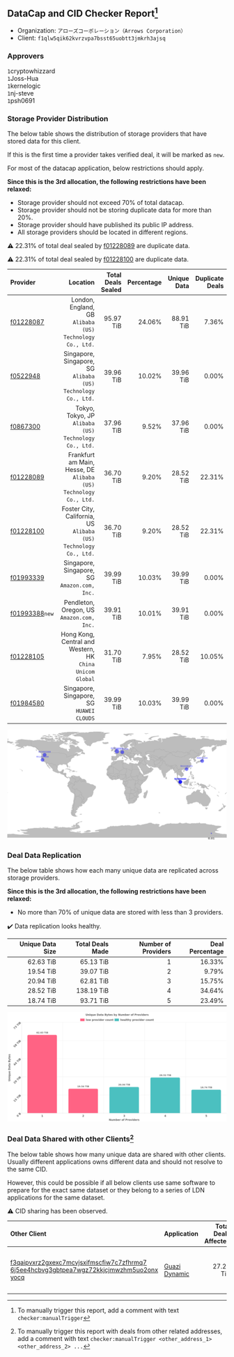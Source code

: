## DataCap and CID Checker Report[^1]
 - Organization: `アローズコーポレーション（Arrows Corporation）`
 - Client: `f1qlw5qik62kvrzvpa7bsst65uobtt3jmkrh3ajsq`
### Approvers
`1`cryptowhizzard<br/>`1`Joss-Hua<br/>`1`kernelogic<br/>`1`nj-steve<br/>`1`psh0691

### Storage Provider Distribution
The below table shows the distribution of storage providers that have stored data for this client.

If this is the first time a provider takes verified deal, it will be marked as `new`.

For most of the datacap application, below restrictions should apply.

**Since this is the 3rd allocation, the following restrictions have been relaxed:**
 - Storage provider should not exceed 70% of total datacap.
 - Storage provider should not be storing duplicate data for more than 20%.
 - Storage provider should have published its public IP address.
 - All storage providers should be located in different regions.

⚠️ 22.31% of total deal sealed by [f01228089](https://filfox.info/en/address/f01228089) are duplicate data.

⚠️ 22.31% of total deal sealed by [f01228100](https://filfox.info/en/address/f01228100) are duplicate data.

| Provider                                                    |                                                             Location | Total Deals Sealed | Percentage | Unique Data | Duplicate Deals |
| :---------------------------------------------------------- | -------------------------------------------------------------------: | -----------------: | ---------: | ----------: | --------------: |
| [f01228087](https://filfox.info/en/address/f01228087)       |          London, England, GB<br/>`Alibaba (US) Technology Co., Ltd.` |          95.97 TiB |     24.06% |   88.91 TiB |           7.36% |
| [f0522948](https://filfox.info/en/address/f0522948)         |     Singapore, Singapore, SG<br/>`Alibaba (US) Technology Co., Ltd.` |          39.96 TiB |     10.02% |   39.96 TiB |           0.00% |
| [f0867300](https://filfox.info/en/address/f0867300)         |             Tokyo, Tokyo, JP<br/>`Alibaba (US) Technology Co., Ltd.` |          37.96 TiB |      9.52% |   37.96 TiB |           0.00% |
| [f01228089](https://filfox.info/en/address/f01228089)       | Frankfurt am Main, Hesse, DE<br/>`Alibaba (US) Technology Co., Ltd.` |          36.70 TiB |      9.20% |   28.52 TiB |          22.31% |
| [f01228100](https://filfox.info/en/address/f01228100)       |  Foster City, California, US<br/>`Alibaba (US) Technology Co., Ltd.` |          36.70 TiB |      9.20% |   28.52 TiB |          22.31% |
| [f01993339](https://filfox.info/en/address/f01993339)       |                      Singapore, Singapore, SG<br/>`Amazon.com, Inc.` |          39.99 TiB |     10.03% |   39.99 TiB |           0.00% |
| [f01993388](https://filfox.info/en/address/f01993388)`new`  |                         Pendleton, Oregon, US<br/>`Amazon.com, Inc.` |          39.91 TiB |     10.01% |   39.91 TiB |           0.00% |
| [f01228105](https://filfox.info/en/address/f01228105)       |         Hong Kong, Central and Western, HK<br/>`China Unicom Global` |          31.70 TiB |      7.95% |   28.52 TiB |          10.05% |
| [f01984580](https://filfox.info/en/address/f01984580)       |                         Singapore, Singapore, SG<br/>`HUAWEI CLOUDS` |          39.99 TiB |     10.03% |   39.99 TiB |           0.00% |

<img src="https://raw.githubusercontent.com/data-preservation-programs/filplus-checker-assets/main/filecoin-project/filecoin-plus-large-datasets/issues/1225/1689321406231.png"/>

### Deal Data Replication
The below table shows how each many unique data are replicated across storage providers.


**Since this is the 3rd allocation, the following restrictions have been relaxed:**
- No more than 70% of unique data are stored with less than 3 providers.

✔️ Data replication looks healthy.

| Unique Data Size | Total Deals Made | Number of Providers | Deal Percentage |
| ---------------: | ---------------: | ------------------: | --------------: |
|        62.63 TiB |        65.13 TiB |                   1 |          16.33% |
|        19.54 TiB |        39.07 TiB |                   2 |           9.79% |
|        20.94 TiB |        62.81 TiB |                   3 |          15.75% |
|        28.52 TiB |       138.19 TiB |                   4 |          34.64% |
|        18.74 TiB |        93.71 TiB |                   5 |          23.49% |

<img src="https://raw.githubusercontent.com/data-preservation-programs/filplus-checker-assets/main/filecoin-project/filecoin-plus-large-datasets/issues/1225/1689321407001.png"/>

### Deal Data Shared with other Clients[^3]
The below table shows how many unique data are shared with other clients.
Usually different applications owns different data and should not resolve to the same CID.

However, this could be possible if all below clients use same software to prepare for the exact same dataset or they belong to a series of LDN applications for the same dataset.

⚠️ CID sharing has been observed.

| Other Client                                                                                                                                                                                                              | Application                                                                                    | Total Deals Affected | Unique CIDs | Approvers                                                                                                      |
| :------------------------------------------------------------------------------------------------------------------------------------------------------------------------------------------------------------------------ | :--------------------------------------------------------------------------------------------- | -------------------: | ----------: | :------------------------------------------------------------------------------------------------------------- |
| [f3qaipvxrz2gxexc7mcvjsxifmscfiw7c7zfhrmq7<br/>6j5ee4hcbvg3gbtpea7wgz72kkjcjmwzhm5uo2onx<br/>yocq](https://filfox.info/en/address/f3qaipvxrz2gxexc7mcvjsxifmscfiw7c7zfhrmq76j5ee4hcbvg3gbtpea7wgz72kkjcjmwzhm5uo2onxyocq) | [Guazi Dynamic ](https://github.com/filecoin-project/filecoin-plus-large-datasets/issues/1337) |            27.25 TiB |         218 | `2`cryptowhizzard<br/>`2`kernelogic<br/>`1`laurarenpanda<br/>`1`liyunzhi-666<br/>`1`mikezli<br/>`1`newwebgroup |

[^1]: To manually trigger this report, add a comment with text `checker:manualTrigger`

[^2]: Deals from those addresses are combined into this report as they are specified with `checker:manualTrigger`

[^3]: To manually trigger this report with deals from other related addresses, add a comment with text `checker:manualTrigger <other_address_1> <other_address_2> ...`
